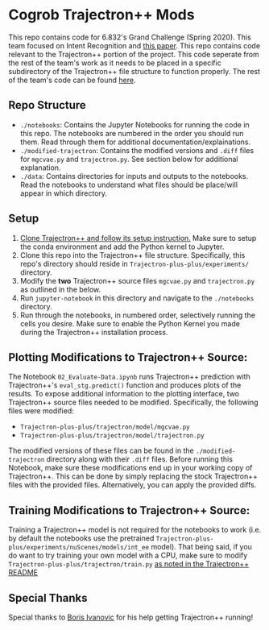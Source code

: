 # Cogrob Trajectron++ Mods

This repo contains code for 6.832's Grand Challenge (Spring 2020). This team focused on Intent Recognition and [this paper](https://arxiv.org/pdf/2001.03093v2.pdf). This repo contains code relevant to the Trajectron++ portion of the project. This code seperate from the rest of the team's work as it needs to be placed in a specific subdirectory of the Trajectron++ file structure to function properly. The rest of the team's code can be found [here](https://github.com/cog-rob-spring-2020/intent-inferencing-gc).

## Repo Structure

* `./notebooks`: Contains the Jupyter Notebooks for running the code in this repo. The notebooks are numbered in the order you should run them. Read through them for additional documentation/explainations.
* `./modified-trajectron`: Contains the modified versions and `.diff` files for `mgcvae.py` and `trajectron.py`. See section below for additional explanation.
* `./data`: Contains directories for inputs and outputs to the notebooks. Read the notebooks to understand what files should be place/will appear in which directory.

## Setup

1. [Clone Trajectron++ and follow its setup instruction.](https://github.com/StanfordASL/Trajectron-plus-plus) Make sure to setup the conda environment and add the Python kernel to Jupyter.
2. Clone this repo into the Trajectron++ file structure. Specifically, this repo's directory should reside in `Trajectron-plus-plus/experiments/` directory.
3. Modify the **two** Trajectron++ source files `mgcvae.py` and `trajectron.py` as outlined in the below.
4. Run `jupyter-notebook` in this directory and navigate to the `./notebooks` directory.
5. Run through the notebooks, in numbered order, selectively running the cells you desire. Make sure to enable the Python Kernel you made during the Trajectron++ installation process.

## Plotting Modifications to Trajectron++ Source:

The Notebook `02_Evaluate-Data.ipynb` runs Trajectron++ prediction with Trajectron++'s `eval_stg.predict()` function and produces plots of the results.
To expose additional information to the plotting interface, two Trajectron++ source files needed to be modified.
Specifically, the following files were modified:
* `Trajectron-plus-plus/trajectron/model/mgcvae.py`
* `Trajectron-plus-plus/trajectron/model/trajectron.py`

The modified versions of these files can be found in the `./modified-trajectron` directory along with their `.diff` files. Before running this Notebook,
make sure these modifications end up in your working copy of Trajectron++. This can be done by simply replacing the stock Trajectron++ files with the provided
files. Alternatively, you can apply the provided diffs.

## Training Modifications to Trajectron++ Source:

Training a Trajectron++ model is not required for the notebooks to work (i.e. by default the notebooks use the pretrained
`Trajectron-plus-plus/experiments/nuScenes/models/int_ee` model). That being said, if you do want to try training your own model with a CPU, make sure to modify
`Trajectron-plus-plus/trajectron/train.py` [as noted in the Trajectron++ README](https://github.com/StanfordASL/Trajectron-plus-plus#cpu-training)

## Special Thanks

Special thanks to [Boris Ivanovic](https://github.com/BorisIvanovic) for his help getting Trajectron++ running!
